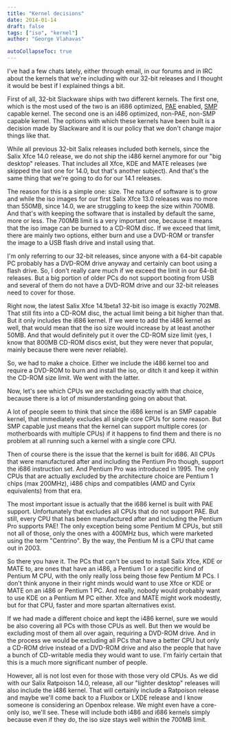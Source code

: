 ```yaml
---
title: "Kernel decisions"
date: 2014-01-14
draft: false
tags: ["iso", "kernel"]
author: "George Vlahavas"

autoCollapseToc: true
---
```


I've had a few chats lately, either through email, in our forums and in
IRC about the kernels that we're including with our 32-bit releases and
I thought it would be best if I explained things a bit.

First of all, 32-bit Slackware ships with two different kernels. The
first one, which is the most used of the two is an i686 optimized,
[PAE](https://en.wikipedia.org/wiki/Physical_Address_Extension)
enabled,
[SMP](https://en.wikipedia.org/wiki/Symmetric_multiprocessor_system)
capable kernel. The second one is an i486 optimized,
non-PAE, non-SMP capable kernel. The options with which these kernels
have been built is a decision made by Slackware and it is our policy
that we don't change major things like that.

While all previous 32-bit Salix releases included both kernels, since
the Salix Xfce 14.0 release, we do not ship the i486 kernel anymore for
our "big desktop" releases. That includes all Xfce, KDE and MATE
releases (we skipped the last one for 14.0, but that's another
subject). And that's the same thing that we're going to do for
our 14.1 releases.

The reason for this is a simple one: size. The nature of software is to
grow and while the iso images for our first Salix Xfce 13.0 releases
was no more than 550MB, since 14.0, we are struggling to keep the size
within 700MB. And that's with keeping the software that is installed by
default the same, more or less. The 700MB limit is a very important
one, because it means that the iso image can be burned to a CD-ROM
disc. If we exceed that limit, there are mainly two options, either
burn and use a DVD-ROM or transfer the image to a USB flash drive and
install using that.

I'm only referring to our 32-bit releases, since anyone with a 64-bit
capable PC probably has a DVD-ROM drive anyway and certainly can boot
using a flash drive. So, I don't really care much if we exceed the
limit in our 64-bit releases. But a big portion of older PCs do not
support booting from USB and several of them do not have a DVD-ROM
drive and our 32-bit releases need to cover for those.

Right now, the latest Salix Xfce 14.1beta1 32-bit iso image is exactly
702MB. That still fits into a CD-ROM disc, the actual limit being a bit
higher than that. But it only includes the i686 kernel. If we were to
add the i486 kernel as well, that would mean that the iso size would
increase by at least another 50MB. And that would definitely put it
over the CD-ROM size limit (yes, I know that 800MB CD-ROM discs exist,
but they were never that popular, mainly because there were
never reliable).

So, we had to make a choice. Either we include the i486 kernel too and
require a DVD-ROM to burn and install the iso, or ditch it and keep it
within the CD-ROM size limit. We went with the latter.

Now, let's see which CPUs we are excluding exactly with that choice,
because there is a lot of misunderstanding going on about that.

A lot of people seem to think that since the i686 kernel is an SMP
capable kernel, that immediately excludes all single core CPUs for some
reason. But SMP capable just means that the kernel can support multiple
cores (or motherboards with multiple CPUs) if it happens to find them
and there is no problem at all running such a kernel with a single core
CPU.

Then of course there is the issue that the kernel is built for i686.
All CPUs that were manufactured after and including the Pentium Pro
though, support the i686 instruction set. And Pentium Pro was
introduced in 1995. The only CPUs that are actually excluded by the
architecture choice are Pentium 1 chips (max 200MHz), i486 chips and
compatibles (AMD and Cyrix equivalents) from that era.

The most important issue is actually that the i686 kernel is built with
PAE support. Unfortunately that excludes all CPUs that do not support
PAE. But still, every CPU that has been manufactured after and
including the Pentium Pro supports PAE! The only exception being some
Pentium M CPUs, but still not all of those, only the ones with a 400MHz
bus, which were marketed using the term "Centrino". By the way, the
Pentium M is a CPU that came out in 2003.

So there you have it. The PCs that can't be used to install Salix Xfce,
KDE or MATE to, are ones that have an i486, a Pentium 1 or a specific
kind of Pentium M CPU, with the only really loss being those few
Pentium M PCs. I don't think anyone in their right minds would want to
use Xfce or KDE or MATE on an i486 or Pentium 1 PC. And really, nobody
would probably want to use KDE on a Pentium M PC either. Xfce and MATE
might work modestly, but for that CPU, faster and more spartan
alternatives exist.

If we had made a different choice and kept the i486 kernel, sure we
would be also covering all PCs with those CPUs as well. But then we
would be excluding most of them all over again, requiring a DVD-ROM
drive. And in the process we would be excluding all PCs that have a
better CPU but only a CD-ROM drive instead of a DVD-ROM drive and also
the people that have a bunch of CD-writable media they would want to
use. I'm fairly certain that this is a much more significant number of
people.

However, all is not lost even for those with those very old CPUs. As we
did with our Salix Ratpoison 14.0, release, all our "lighter desktop"
releases will also include the i486 kernel. That will certainly include
a Ratpoison release and maybe we'll come back to a Fluxbox or LXDE
release and I know someone is considering an Openbox release. We might
even have a core-only iso, we'll see. These will include both i486 and
i686 kernels simply because even if they do, the iso size stays well
within the 700MB limit. 
